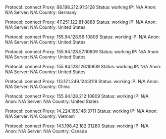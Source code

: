 Protocol: connect
Proxy: 88.198.212.91:3128
Status: working
IP: N/A
Anon: N/A
Server: N/A
Country: Germany

Protocol: connect
Proxy: 47.251.122.81:8888
Status: working
IP: N/A
Anon: N/A
Server: N/A
Country: United States

Protocol: connect
Proxy: 155.94.128.56:10809
Status: working
IP: N/A
Anon: N/A
Server: N/A
Country: United States

Protocol: connect
Proxy: 155.94.128.57:10809
Status: working
IP: N/A
Anon: N/A
Server: N/A
Country: United States

Protocol: connect
Proxy: 155.94.128.126:10809
Status: working
IP: N/A
Anon: N/A
Server: N/A
Country: United States

Protocol: connect
Proxy: 113.121.249.124:8118
Status: working
IP: N/A
Anon: N/A
Server: N/A
Country: China

Protocol: connect
Proxy: 155.94.128.212:10809
Status: working
IP: N/A
Anon: N/A
Server: N/A
Country: United States

Protocol: connect
Proxy: 14.224.165.146:3711
Status: working
IP: N/A
Anon: N/A
Server: N/A
Country: Vietnam

Protocol: connect
Proxy: 143.198.42.182:31280
Status: working
IP: N/A
Anon: N/A
Server: N/A
Country: Canada

